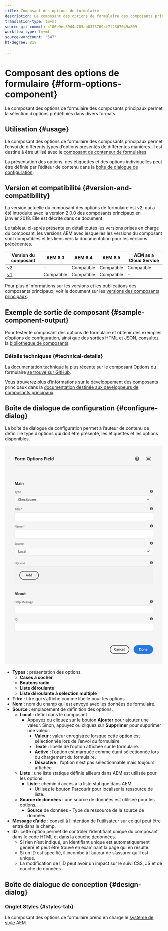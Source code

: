 ```yaml
---
title: Composant des options de formulaire
description: Le composant des options de formulaire des composants principaux permet la sélection d’options prédéfinies dans divers formats.
translation-type: tm+mt
source-git-commit: c186e9ec3944d785ab0376769cf7f2307049a809
workflow-type: tm+mt
source-wordcount: '547'
ht-degree: 81%

---
```



# Composant des options de formulaire {#form-options-component}

Le composant des options de formulaire des composants principaux permet la sélection d’options prédéfinies dans divers formats.

## Utilisation {#usage}

Le composant des options de formulaire des composants principaux permet l’envoi de différents types d’options présentés de différentes manières. Il est destiné à être utilisé avec le [composant de conteneur de formulaires](form-container.md).

La présentation des options, des étiquettes et des options individuelles peut être définie par l’éditeur de contenu dans la [boîte de dialogue de configuration](#configure-dialog).

## Version et compatibilité {#version-and-compatibility}

La version actuelle du composant des options de formulaire est v2, qui a été introduite avec la version 2.0.0 des composants principaux en janvier 2018. Elle est décrite dans ce document.

Le tableau ci-après présente en détail toutes les versions prises en charge du composant, les versions AEM avec lesquelles les versions du composant sont compatibles et les liens vers la documentation pour les versions précédentes.

| Version du composant | AEM 6.3 | AEM 6.4 | AEM 6.5 | AEM as a Cloud Service |
|--- |--- |--- |--- |---|
| v2 | - | Compatible | Compatible | Compatible |
| [v1](/help/components/v1/form-options-v1.md) | Compatible | Compatible | Compatible | - |

Pour plus d’informations sur les versions et les publications des composants principaux, voir le document sur les [versions des composants principaux](/help/versions.md).

## Exemple de sortie de composant {#sample-component-output}

Pour tester le composant des options de formulaire et obtenir des exemples d’options de configuration, ainsi que des sorties HTML et JSON, consultez la [bibliothèque de composants](https://adobe.com/go/aem_cmp_library_form_options).

### Détails techniques {#technical-details}

La documentation technique la plus récente sur le composant Options du formulaire [se trouve sur GitHub](https://adobe.com/go/aem_cmp_tech_form_options_v2).

Vous trouverez plus d’informations sur le développement des composants principaux dans la [documentation destinée aux développeurs de composants principaux](/help/developing/overview.md).

## Boîte de dialogue de configuration {#configure-dialog}

La boîte de dialogue de configuration permet à l’auteur de contenu de définir le type d’options qui doit être présenté, les étiquettes et les options disponibles.

![Boîte de dialogue de modification du composant Options de formulaire](/help/assets/form-options-edit.png)

* **Types** : présentation des options.
   * **Cases à cocher**
   * **Boutons radio**
   * **Liste déroulante**
   * **Liste déroulante à sélection multiple**
* **Titre** : titre qui s’affiche comme libellé pour les options.
* **Nom** : nom du champ qui est envoyé avec les données de formulaire.
* **Source** : emplacement de définition des options.
   * **Local** : défini dans le composant.
      * Appuyez ou cliquez sur le bouton **Ajouter** pour ajouter une valeur. Sinon, appuyez ou cliquez sur **Supprimer** pour supprimer une valeur.
         * **Valeur** : valeur enregistrée lorsque cette option est sélectionnée lors de l’envoi du formulaire.
         * **Texte** : libellé de l’option affichée sur le formulaire.
         * **Active** : l’option est marquée comme étant sélectionnée lors du chargement du formulaire.
         * **Désactivé** : l’option n’est pas sélectionnable mais toujours affichée.
   * **Liste** : une liste statique définie ailleurs dans AEM est utilisée pour les options.
      * **Liste** : chemin d’accès à la liste statique dans AEM.
         * Utilisez le bouton Parcourir pour localiser la ressource de liste.
   * **Source de données** : une source de données est utilisée pour les options.
      * **Source** de données - Type de ressource de la source de données
* **Message d’aide** : conseil à l’intention de l’utilisateur sur ce qui peut être entré dans le champ.
* **ID** : cette option permet de contrôler l&#39;identifiant unique du composant dans le code HTML et dans la couche [de](/help/developing/data-layer/overview.md)données.
   * Si rien n’est indiqué, un identifiant unique est automatiquement généré et peut être trouvé en examinant la page qui en résulte.
   * Si un ID est spécifié, il incombe à l’auteur de s’assurer qu’il est unique.
   * La modification de l’ID peut avoir un impact sur le suivi CSS, JS et de couche de données.

## Boîte de dialogue de conception {#design-dialog}

### Onglet Styles {#styles-tab}

Le composant des options de formulaire prend en charge le [système de style](/help/get-started/authoring.md#component-styling) AEM.
